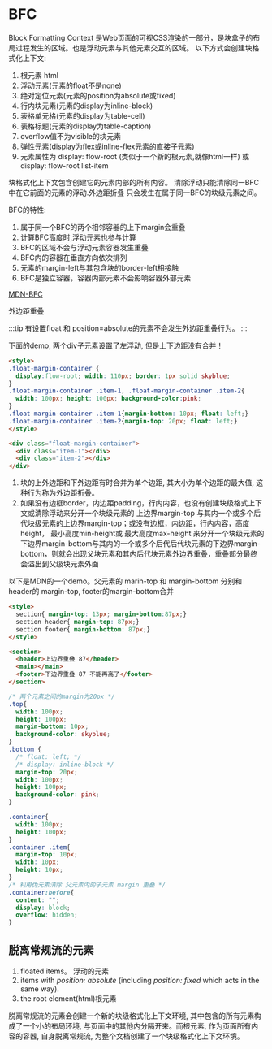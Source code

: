 # BFC
    
  Block Formatting Context 是Web页面的可视CSS渲染的一部分，是块盒子的布局过程发生的区域。也是浮动元素与其他元素交互的区域。
  以下方式会创建块格式化上下文:

1. 根元素 html
2. 浮动元素(元素的float不是none)
3. 绝对定位元素(元素的position为absolute或fixed)
4. 行内块元素(元素的display为inline-block)
5. 表格单元格(元素的display为table-cell)
6. 表格标题(元素的display为table-caption)
7. overflow值不为visible的块元素
8. 弹性元素(display为flex或inline-flex元素的直接子元素)
9. 元素属性为 display: flow-root (类似于一个新的根元素,就像html一样) 或 display: flow-root list-item
    
  块格式化上下文包含创建它的元素内部的所有内容。  清除浮动只能清除同一BFC中在它前面的元素的浮动.外边距折叠
  只会发生在属于同一BFC的块级元素之间。
    
  BFC的特性:
1. 属于同一个BFC的两个相邻容器的上下margin会重叠
2. 计算BFC高度时,浮动元素也参与计算
3. BFC的区域不会与浮动元素容器发生重叠
4. BFC内的容器在垂直方向依次排列
5. 元素的margin-left与其包含块的border-left相接触
6. BFC是独立容器，容器内部元素不会影响容器外部元素

[MDN-BFC](https://developer.mozilla.org/zh-CN/docs/Web/Guide/CSS/Block_formatting_context)

  外边距重叠

:::tip
有设置float 和 position=absolute的元素不会发生外边距重叠行为。
:::

  下面的demo, 两个div子元素设置了左浮动, 但是上下边距没有合并！
```html
<style>
.float-margin-container {
  display:flow-root; width: 110px; border: 1px solid skyblue;
}
.float-margin-container .item-1, .float-margin-container .item-2{
  width: 100px; height: 100px; background-color:pink;
}
.float-margin-container .item-1{margin-bottom: 10px; float: left;}
.float-margin-container .item-2{margin-top: 20px; float: left;}
</style>

<div class="float-margin-container">
  <div class="item-1"></div>
  <div class="item-2"></div>
</div>
```

1. 块的上外边距和下外边距有时合并为单个边距, 其大小为单个边距的最大值, 这种行为称为外边距折叠。
2.  如果没有边框border，内边距padding，行内内容，也没有创建块级格式上下文或清除浮动来分开一个块级元素的
上边界margin-top 与其内一个或多个后代块级元素的上边界margin-top；或没有边框，内边距，行内内容，高度height，
最小高度min-height或 最大高度max-height 来分开一个块级元素的下边界margin-bottom与其内的一个或多个后代后代块元素的下边界margin-bottom，则就会出现父块元素和其内后代块元素外边界重叠，重叠部分最终会溢出到父级块元素外面

  以下是MDN的一个demo。父元素的 marin-top 和 margin-bottom 分别和 header的 margin-top, footer的margin-bottom合并
```html
<style>
  section{ margin-top: 13px; margin-bottom:87px;}
  section header{ margin-top: 87px;}
  section footer{ margin-bottom: 87px;}
</style>

<section>
  <header>上边界重叠 87</header>
  <main></main>
  <footer>下边界重叠 87 不能再高了</footer>
</section>
```

```css
/* 两个元素之间的margin为20px */
.top{
  width: 100px;
  height: 100px;
  margin-bottom: 10px;
  background-color: skyblue;
}
.bottom {
  /* float: left; */
  /* display: inline-block */
  margin-top: 20px;
  width: 100px;
  height: 100px;
  background-color: pink;
}
```

```css
.container{
  width: 100px;
  height: 100px;
}
.container .item{
  margin-top: 10px;
  width: 10px;
  height: 10px;
}
/* 利用伪元素清除 父元素内的子元素 margin 重叠 */
.container:before{
  content: "";
  display: block;
  overflow: hidden;
}
```

## 脱离常规流的元素

1. floated items。 浮动的元素
2. items with *position: absolute* (including *position: fixed* which acts in the same way).
3. the root element(html)根元素

  脱离常规流的元素会创建一个新的块级格式化上下文环境, 其中包含的所有元素构成了一个小的布局环境, 与页面中的其他内分隔开来。而根元素, 作为页面所有内容的容器, 自身脱离常规流, 为整个文档创建了一个块级格式化上下文环境。